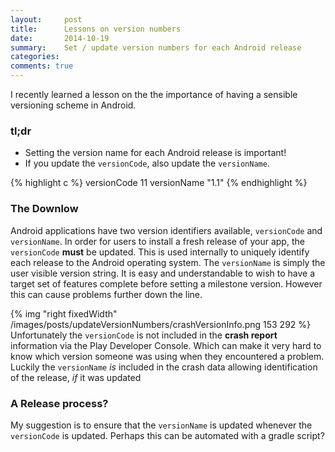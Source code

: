 ```yaml
---
layout:     post
title:      Lessons on version numbers
date:       2014-10-19
summary:	Set / update version numbers for each Android release
categories:
comments: true
---
```


I recently learned a lesson on the the importance of having a sensible versioning
scheme in Android.

### tl;dr

* Setting the version name for each Android release is important!
* If you update the `versionCode`, also update the `versionName`.

{% highlight c %}
versionCode 11
versionName "1.1"
{% endhighlight %}

### The Downlow

Android applications have two version identifiers available, `versionCode` and
`versionName`. In order for users to install a fresh release of your app, the
`versionCode` **must** be updated. This is used internally to uniquely identify
each release to the Android operating system. The `versionName` is simply the
user visible version string. It is easy and understandable to wish to have a
target set of features complete before setting a milestone version. However this
can cause problems further down the line.

{% img "right fixedWidth" /images/posts/updateVersionNumbers/crashVersionInfo.png 153 292 %}
Unfortunately the `versionCode` is not included in the **crash report**
information via the Play Developer Console. Which can make it very
hard to know which version someone was using when they encountered a problem.
Luckily the `versionName` _is_ included in the crash data allowing identification
of the release, _if_ it was updated

### A Release process?

My suggestion is to ensure that the `versionName` is updated whenever the
`versionCode` is updated. Perhaps this can be automated with a gradle script?
